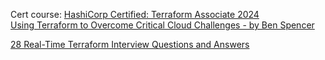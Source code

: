 Cert course: [HashiCorp Certified: Terraform Associate 2024](https://github.com/zealvora/terraform-beginner-to-advanced-resource)  
[Using Terraform to Overcome Critical Cloud Challenges - by Ben Spencer](https://www.youtube.com/playlist?list=PLjsV0nOg54HZLU6pJmSXBlGsITqOGKicv)  


[28 Real-Time Terraform Interview Questions and Answers](https://geekflare.com/terraform-interview-questions-and-answers/)
